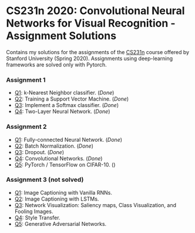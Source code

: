 # CS231n 2020: Convolutional Neural Networks for Visual Recognition - Assignment Solutions

Contains my solutions for the assignments of the [CS231n](http://cs231n.stanford.edu/) course offered by Stanford University (Spring 2020).
Assignments using deep-learning frameworks are solved only with Pytorch.

### Assignment 1
- [Q1](https://github.com/SuminizZ/cs231n_Assignments/blob/main/git2/assignments/assignment1/knn.ipynb): k-Nearest Neighbor classifier. (_Done_)
- [Q2](https://github.com/SuminizZ/cs231n_Assignments/blob/main/git2/assignments/assignment1/svm.ipynb): Training a Support Vector Machine. (_Done_)
- [Q3](https://github.com/SuminizZ/cs231n_Assignments/blob/main/git2/assignments/assignment1/softmax.ipynb): Implement a Softmax classifier. (_Done_)
- [Q4](https://github.com/SuminizZ/cs231n_Assignments/blob/main/git2/assignments/assignment1/two_layer_net.ipynb): Two-Layer Neural Network. (_Done_)

### Assignment 2
- [Q1](https://github.com/SuminizZ/cs231n_Assignments/blob/main/git2/assignments/assignment2/FullyConnectedNets.ipynb): Fully-connected Neural Network. (_Done_)
- [Q2](https://github.com/SuminizZ/cs231n_Assignments/blob/main/git2/assignments/assignment2/BatchNormalization.ipynb): Batch Normalization. (_Done_)
- [Q3](https://github.com/SuminizZ/cs231n_Assignments/blob/main/git2/assignments/assignment2/Dropout.ipynb): Dropout. (_Done_)
- [Q4](https://github.com/SuminizZ/cs231n_Assignments/blob/main/git2/assignments/assignment2/ConvolutionalNetworks.ipynb): Convolutional Networks. (_Done_)
- [Q5](): PyTorch / TensorFlow on CIFAR-10. ()

### Assignment 3 (not solved)
- [Q1](): Image Captioning with Vanilla RNNs.
- [Q2](): Image Captioning with LSTMs. 
- [Q3](): Network Visualization: Saliency maps, Class Visualization, and Fooling Images. 
- [Q4](): Style Transfer. 
- [Q5](): Generative Adversarial Networks. 
